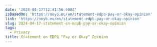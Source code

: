 ```yaml
---
date: '2024-04-17T12:41:56.000Z'
isBasedOn: 'https://noyb.eu/en/statement-edpb-pay-or-okay-opinion'
link: 'https://noyb.eu/en/statement-edpb-pay-or-okay-opinion'
slug: 2024-04-17-statement-on-edpb-pay-or-okay-opinion
tags:
  - Privacy
title: Statement on EDPB "Pay or Okay" Opinion
---
```


